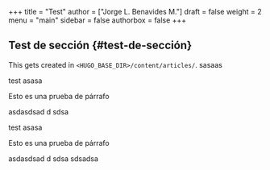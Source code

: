 +++
title = "Test"
author = ["Jorge L. Benavides M."]
draft = false
weight = 2
menu = "main"
sidebar = false
authorbox = false
+++

## Test de sección {#test-de-sección}

This gets created in `<HUGO_BASE_DIR>/content/articles/`.
sasaas

test asasa

Esto es una prueba de párrafo

asdasdsad d sdsa

test asasa

Esto es una prueba de párrafo

asdasdsad d sdsa sdsadsa
